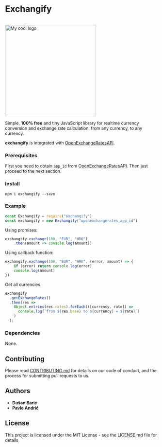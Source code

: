 
# Exchangify

<br/>
<img src="https://res.cloudinary.com/disqnsnwa/image/upload/v1526634764/exchangify_logo.png" alt="My cool logo" width="300" height="300" />
<br/>

Simple, **100% free** and tiny JavaScript library for realtime currency conversion and exchange rate calculation, from any currency, to any currency.

**exchangify** is integrated with [OpenExchangeRatesAPI](https://openexchangerates.org). 

### Prerequisites
First you need to obtain ```app_id``` from [OpenExchangeRatesAPI](https://openexchangerates.org). Then just proceed to the next section.

### Install

```
npm i exchangify --save
```

### Example

```javascript
const Exchangify = require("exchangify")
const exchangify = new Exchangify("openexchangerates_app_id")
```
Using promises:
```javascript
exchangify.exchange(100, "EUR", "HRK")
    .then(amount => console.log(amount))
```

Using callback function:
```javascript
exchangify.exchange(100, "EUR", "HRK", (error, amount) => {
    if (error) return console.log(error)
    console.log(amount)
})
```

Get all currencies
```javascript
exchangify
  .getExchangeRates()
  .then(res =>
    Object.entries(res.rates).forEach(([currency, rate]) =>
      console.log(`from ${res.base} to ${currency} = ${rate}`)
    )
  );
```

### Dependencies
None.

## Contributing

Please read [CONTRIBUTING.md](https://gist.github.com/PurpleBooth/b24679402957c63ec426) for details on our code of conduct, and the process for submitting pull requests to us.


## Authors

* **Dušan Barić**
* **Pavle Andrić**


## License

This project is licensed under the MIT License - see the [LICENSE.md](LICENSE.md) file for details

